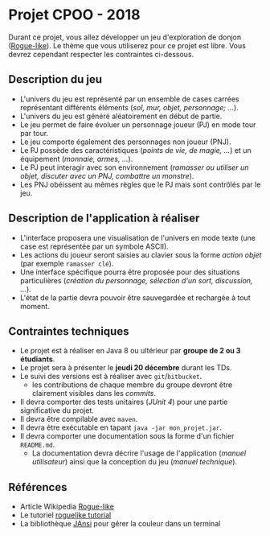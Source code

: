 # Projet CPOO - 2018
Durant ce projet, vous allez développer un jeu d'exploration de donjon ([Rogue-like](https://fr.wikipedia.org/wiki/Rogue-like)).
Le thème que vous utiliserez pour ce projet est libre.
Vous devrez cependant respecter les contraintes ci-dessous.

## Description du jeu
* L'univers du jeu est représenté par un ensemble de cases carrées représentant différents éléments (*sol, mur, objet, personnage; ...*).
* L'univers du jeu est généré aléatoirement en début de partie.
* Le jeu permet de faire évoluer un personnage joueur (PJ) en mode tour par tour.
* Le jeu comporte également des personnages non joueur (PNJ).
* Le PJ possède des caractéristiques (*points de vie, de magie, ...*) et un équipement (*monnaie, armes, ...*).
* Le PJ peut interagir avec son environnement (*ramasser ou utiliser un objet, discuter avec un PNJ, combattre un monstre*).
* Les PNJ obéissent au mêmes règles que le PJ mais sont contrôlés par le jeu.

## Description de l'application à réaliser
* L'interface proposera une visualisation de l'univers en mode texte (une case est représentée par un symbole ASCII).
* Les actions du joueur seront saisies au clavier sous la forme *action objet* (par exemple ``ramasser clé``).
* Une interface spécifique pourra être proposée pour des situations particulières (*création du personnage, sélection d'un sort, discussion, ...*).
* L'état de la partie devra pouvoir être sauvegardée et rechargée à tout moment.

## Contraintes techniques
* Le projet est à réaliser en Java 8 ou ultérieur par **groupe de 2 ou 3 étudiants**.
* Le projet sera à présenter le **jeudi 20 décembre** durant les TDs.
* Le suivi des versions est à réaliser avec ``git``/``bitbucket``.
  * les contributions de chaque membre du groupe devront être clairement visibles dans les *commits*.
* Il devra comporter des tests unitaires (*JUnit 4*) pour une partie significative du projet.
* Il devra être compilable avec ``maven``.
* Il devra être exécutable en tapant ``java -jar mon_projet.jar``.
* Il devra comporter une documentation sous la forme d'un fichier ``README.md``.
  * La documentation devra décrire l'usage de l'application (*manuel utilisateur*) ainsi que la conception du jeu (*manuel technique*).

## Références
* Article Wikipedia [Rogue-like](https://fr.wikipedia.org/wiki/Rogue-like)
* Le tutoriel [roguelike tutorial](http://trystans.blogspot.fr/2016/01/roguelike-tutorial-00-table-of-contents.html)
* La bibliothèque [JAnsi](http://fusesource.github.io/jansi/) pour gérer la couleur dans un terminal 
